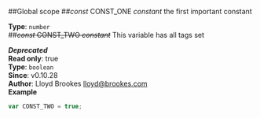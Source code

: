 ##Global scope
<a name="CONST_ONE"></a>
##*const* CONST_ONE *constant*
the first important constant

**Type**: `number`  
<a name="CONST_TWO"></a>
##~~*const* CONST_TWO *constant*~~
This variable has all tags set

***Deprecated***  
**Read only**: true  
**Type**: `boolean`  
**Since**: v0.10.28  
**Author**: Lloyd Brookes <lloyd@brookes.com>  
**Example**  
```js
var CONST_TWO = true;
```
